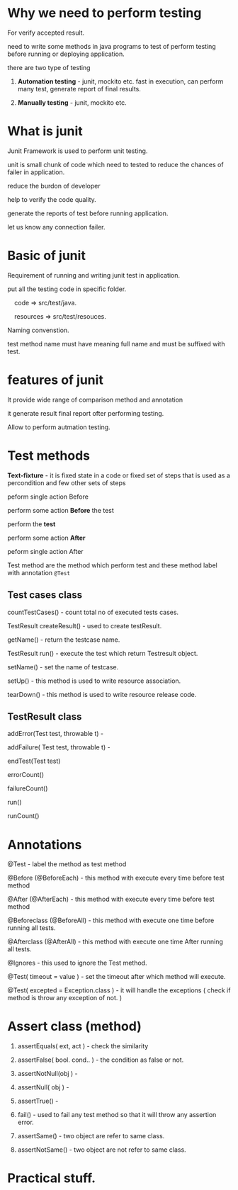 

# Why we need to perform testing

For verify accepted result.



need to write some methods in java programs to test of perform testing before running or deploying application.

there are two type of testing 

1. **Automation testing** - junit, mockito etc. fast in execution, can perform many test, generate report of final results.

2. **Manually testing** - junit, mockito etc.



# What is junit

Junit Framework is used to perform unit testing. 

unit is small chunk of code which need to tested to reduce the chances of failer in application. 

reduce the burdon of developer 

help to verify the code quality.

generate the reports of test before running application.

let us know any connection failer.



# Basic of junit

Requirement of running and writing junit test in application.



put all the testing code in specific folder. 

    code => src/test/java.

    resources => src/test/resouces.



Naming convenstion. 

test method name must have meaning full name and must be suffixed with test.



# features of junit

It provide wide  range of comparison method and annotation 

it generate result final report ofter performing testing.

Allow to perform autmation testing. 



# Test methods

**Text-fixture** -  it is fixed state in a code or fixed set of steps that is used as a percondition and few other sets of steps 



peform single action Before

perform some action **Before** the test

perform the **test**

perform some action **After**

peform single action After



Test method are the method which perform test and these method label with annotation `@Test` 



## Test cases class

countTestCases()  - count total no of executed tests cases.

TestResult createResult() - used to create testResult.

getName() - return the testcase name.

TestResult run() - execute the test which return Testresult object.

setName() - set the name of testcase.

setUp() - this method is used to write resource association.

tearDown() - this method is used to write resource release code.



## TestResult class

addError(Test test, throwable t) - 

addFailure( Test test, throwable t) - 

endTest(Test test)

errorCount()

failureCount()

run()

runCount()





# Annotations

@Test - label the method as test method 

@Before (@BeforeEach) - this method with execute every time before test method

@After (@AfterEach) - this method with execute every time before test method

@Beforeclass  (@BeforeAll) - this method with execute one time before running all tests.

@Afterclass  (@AfterAll) - this method with execute one time After running all tests.

@Ignores  - this used to ignore the Test method.

@Test( timeout = value ) - set the timeout after which method will execute.

@Test( excepted = Exception.class ) - it will handle the exceptions ( check if method is throw any exception of not. )





# Assert class (method)

1. assertEquals( ext, act ) - check the similarity

2. assertFalse( bool. cond.. ) - the condition as false or not.

3. assertNotNull(obj ) - 

4. assertNull( obj ) - 

5. assertTrue() - 

6. fail() - used to fail any test method so that it will throw any assertion error.

7. assertSame() - two object are refer to same class.

8. assertNotSame() - two object are not refer to same class.



# Practical stuff.






